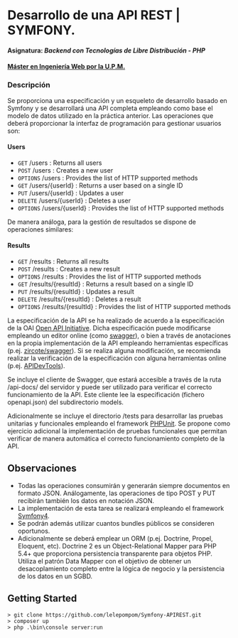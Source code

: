 # Desarrollo de una API REST | SYMFONY.
#### Asignatura: *Backend con Tecnologías de Libre Distribución - PHP*
#### [Máster en Ingeniería Web por la U.P.M.](http://miw.etsisi.upm.es)

### Descripción
Se proporciona una especificación y un esqueleto de desarrollo basado en Symfony y se desarrollará una API completa
empleando como base el modelo de datos utilizado en la práctica anterior. Las operaciones que deberá proporcionar la
interfaz de programación para gestionar usuarios son:
####  Users
* `GET` /users : Returns all users
* `POST` /users : Creates a new user
* `OPTIONS` /users : Provides the list of HTTP supported methods
* `GET` /users/{userId} : Returns a user based on a single ID
* `PUT` /users/{userId} : Updates a user
* `DELETE` /users/{userId} : Deletes a user
* `OPTIONS` /users/{userId} : Provides the list of HTTP supported methods

De manera análoga, para la gestión de resultados se dispone de operaciones similares:
#### Results
* `GET` /results : Returns all results
* `POST` /results : Creates a new result
* `OPTIONS` /results : Provides the list of HTTP supported methods
* `GET` /results/{resultId} : Returns a result based on a single ID
* `PUT` /results/{resultId} : Updates a result
* `DELETE` /results/{resultId} : Deletes a result
* `OPTIONS` /results/{resultId} : Provides the list of HTTP supported methods

La especificación de la API se ha realizado de acuerdo a la especificación de la OAI [Open API Initiative](https://www.openapis.org/).
Dicha especificación puede modificarse empleando un editor online (como [swagger](http://editor.swagger.io/)), o bien a través de
anotaciones en la propia implementación de la API empleando herramientas específicas (p.ej. [zircote/swagger](http://zircote.com/swagger-php/)).
Si se realiza alguna modificación, se recomienda realizar la verificación de la especificación con alguna herramientas
online (p.ej. [APIDevTools](https://github.com/APIDevTools)).

Se incluye el cliente de Swagger, que estará accesible a través de la ruta /api-docs/ del servidor y puede ser utilizado
para verificar el correcto funcionamiento de la API. Este cliente lee la especificación (fichero openapi.json) del subdirectorio models.

Adicionalmente se incluye el directorio /tests para desarrollar las pruebas unitarias y funcionales empleando el framework
[PHPUnit](https://phpunit.de/). Se propone como ejercicio adicional la implementación de pruebas funcionales que permitan verificar de manera
automática el correcto funcionamiento completo de la API.

## Observaciones
* Todas las operaciones consumirán y generarán siempre documentos en formato JSON. Análogamente, las operaciones de tipo POST y PUT recibirán también los datos en notación JSON.
* La implementación de esta tarea se realizará empleando el framework [Symfony4](https://symfony.com/).
* Se podrán además utilizar cuantos bundles públicos se consideren oportunos.
* Adicionalmente se deberá emplear un ORM (p.ej. Doctrine, Propel, Eloquent, etc). Doctrine 2 es un Object-Relational Mapper para PHP 5.4+ que proporciona persistencia transparente para objetos PHP. Utiliza el patrón Data Mapper con el objetivo de obtener un desacoplamiento completo entre la lógica de negocio y la persistencia de los datos en un SGBD.

## Getting Started
```
> git clone https://github.com/lelepompom/Symfony-APIREST.git
> composer up
> php .\bin\console server:run
```